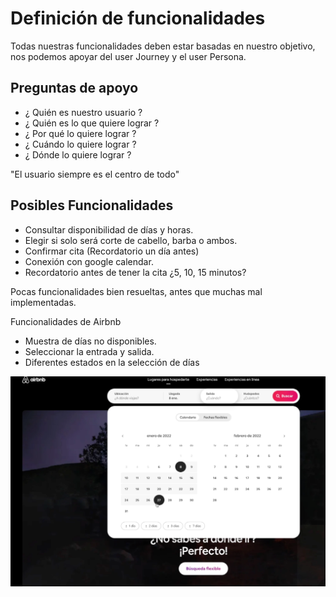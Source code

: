 # Definición de funcionalidades

Todas nuestras funcionalidades deben estar basadas en nuestro objetivo, nos podemos
apoyar del user Journey y el user Persona.

## Preguntas de apoyo

- ¿ Quién es nuestro usuario ?
- ¿ Quién es lo que quiere lograr ?
- ¿ Por qué lo quiere lograr ?
- ¿ Cuándo lo quiere lograr ?
- ¿ Dónde lo quiere lograr ?

"El usuario siempre es el centro de todo"

## Posibles Funcionalidades

- Consultar disponibilidad de días y horas.
- Elegir si solo será corte de cabello, barba o ambos.
- Confirmar cita (Recordatorio un día antes)
- Conexión con google calendar.
- Recordatorio antes de tener la cita ¿5, 10, 15 minutos?

Pocas funcionalidades bien resueltas, antes que muchas mal implementadas.

Funcionalidades de Airbnb

- Muestra de días no disponibles.
- Seleccionar la entrada y salida.
- Diferentes estados en la selección de días

![2](/images/state-2.png)
